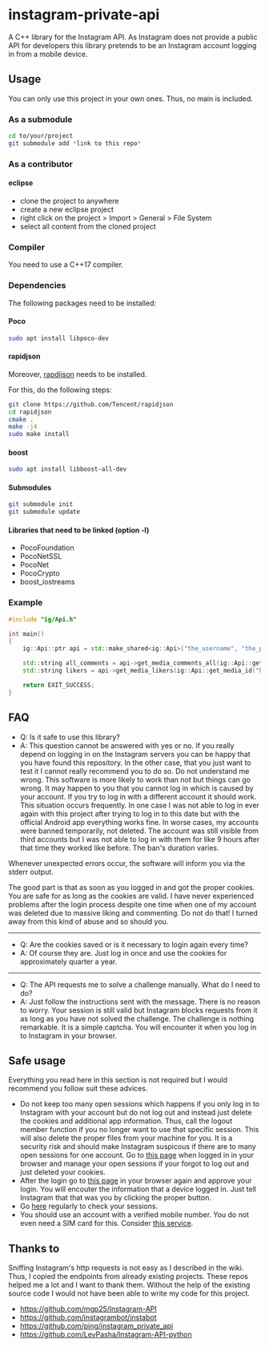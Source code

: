 # instagram-private-api
A C++ library for the Instagram API. As Instagram does not provide a public API for developers this library pretends to be an Instagram account logging in from a mobile device.

## Usage
You can only use this project in your own ones. Thus, no main is included.

### As a submodule
```sh
cd to/your/project
git submodule add *link to this repo*
```

### As a contributor
#### eclipse
* clone the project to anywhere
* create a new eclipse project
* right click on the project > Import > General > File System
* select all content from the cloned project

### Compiler
You need to use a C++17 compiler.

### Dependencies
The following packages need to be installed:

#### Poco
```sh
sudo apt install libpoco-dev
```

#### rapidjson
Moreover, [rapdijson](https://github.com/Tencent/rapidjson) needs to be installed.

For this, do the following steps:
```sh
git clone https://github.com/Tencent/rapidjson
cd rapidjson
cmake .
make -j4
sudo make install
```

#### boost
```sh
sudo apt install libboost-all-dev
```

#### Submodules
```sh
git submodule init
git submodule update
```

#### Libraries that need to be linked (option -l)
* PocoFoundation
* PocoNetSSL
* PocoNet
* PocoCrypto
* boost_iostreams

### Example
```cpp
#include "ig/Api.h"

int main()
{
	ig::Api::ptr api = std::make_shared<ig::Api>("the_username", "the_password");

	std::string all_comments = api->get_media_comments_all(ig::Api::get_media_id("https://www.instagram.com/p/B6WuipPF2H-/"));
	std::string likers = api->get_media_likers(ig::Api::get_media_id("https://www.instagram.com/p/B6bV0_ygLQe/"));

	return EXIT_SUCCESS;
}
```

## FAQ
* Q: Is it safe to use this library?
* A: This question cannot be answered with yes or no. If you really depend on logging in on the Instagram servers you can be happy that you have found this repository. In the other case, that you just want to test it I cannot really recommend you to do so. Do not understand me wrong. This software is more likely to work than not but things can go wrong. It may happen to you that you cannot log in which is caused by your account. If you try to log in with a different account it should work. This situation occurs frequently. In one case I was not able to log in ever again with this project after trying to log in to this date but with the official Android app everything works fine. In worse cases, my accounts were banned temporarily, not deleted. The account was still visible from third accounts but I was not able to log in with them for like 9 hours after that time they worked like before. The ban's duration varies.

Whenever unexpected errors occur, the software will inform you via the stderr output.

The good part is that as soon as you logged in and got the proper cookies. You are safe for as long as the cookies are valid. I have never experienced problems after the login process despite one time when one of my account was deleted due to massive liking and commenting. Do not do that! I turned away from this kind of abuse and so should you.
***
* Q: Are the cookies saved or is it necessary to login again every time?
* A: Of course they are. Just log in once and use the cookies for approximately quarter a year.
***
* Q: The API requests me to solve a challenge manually. What do I need to do?
* A: Just follow the instructions sent with the message. There is no reason to worry. Your session is still valid but Instagram blocks requests from it as long as you have not solved the challenge. The challenge is nothing remarkable. It is a simple captcha. You will encounter it when you log in to Instagram in your browser.

## Safe usage
Everything you read here in this section is not required but I would recommend you follow suit these advices.
* Do not keep too many open sessions which happens if you only log in to Instagram with your account but do not log out and instead just delete the cookies and additional app information. Thus, call the logout member function if you no longer want to use that specific session. This will also delete the proper files from your machine for you. It is a security risk and should make Instagram suspicous if there are to many open sessions for one account. Go to [this page](https://www.instagram.com/session/login_activity/) when logged in in your browser and manage your open sessions if your forgot to log out and just deleted your cookies.
* After the login go to [this page](https://www.instagram.com/session/login_activity/) in your browser again and approve your login. You will encouter the information that a device logged in. Just tell Instagram that that was you by clicking the proper button.
* Go [here](https://www.instagram.com/session/login_activity/) regularly to check your sessions.
* You should use an account with a verified mobile number. You do not even need a SIM card for this. Consider [this service](https://sms-activate.ru/en/).

## Thanks to
Sniffing Instagram's http requests is not easy as I described in the wiki. Thus, I copied the endpoints from already existing projects. These repos helped me a lot and I want to thank them. Without the help of the existing source code I would not have been able to write my code for this project.
* https://github.com/mgp25/Instagram-API
* https://github.com/instagrambot/instabot
* https://github.com/ping/instagram_private_api
* https://github.com/LevPasha/Instagram-API-python
